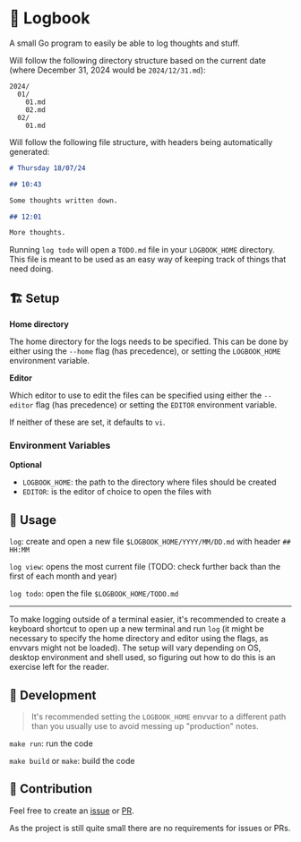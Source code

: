 # 📖 Logbook

A small Go program to easily be able to log thoughts and stuff.

Will follow the following directory structure based on the current date (where December 31, 2024 would be `2024/12/31.md`):

```
2024/
  01/
    01.md
    02.md
  02/
    01.md
```

Will follow the following file structure, with headers being automatically generated:

```Markdown
# Thursday 18/07/24

## 10:43

Some thoughts written down.

## 12:01

More thoughts.
```

Running `log todo` will open a `TODO.md` file in your `LOGBOOK_HOME` directory.
This file is meant to be used as an easy way of keeping track of things that need doing.

## 🏗️ Setup

**Home directory**

The home directory for the logs needs to be specified.
This can be done by either using the `--home` flag (has precedence), or setting the `LOGBOOK_HOME` environment variable.

**Editor**

Which editor to use to edit the files can be specified using either the `--editor` flag (has precedence)
or setting the `EDITOR` environment variable.

If neither of these are set, it defaults to `vi`.

### Environment Variables

**Optional**

- `LOGBOOK_HOME`: the path to the directory where files should be created
- `EDITOR`: is the editor of choice to open the files with

## 🐶 Usage

`log`: create and open a new file `$LOGBOOK_HOME/YYYY/MM/DD.md` with header `## HH:MM`

`log view`: opens the most current file (TODO: check further back than the first of each month and year)

`log todo`: open the file `$LOGBOOK_HOME/TODO.md`

---

To make logging outside of a terminal easier, it's recommended to create a keyboard shortcut
to open up a new terminal and run `log` (it might be necessary to specify the home directory and editor using the flags,
as envvars might not be loaded).
The setup will vary depending on OS, desktop environment and shell used, so figuring out how to do this is an exercise
left for the reader.

## 📝 Development

> It's recommended setting the `LOGBOOK_HOME` envvar to a different path than you usually use to avoid messing up "production" notes.

`make run`: run the code

`make build` or `make`: build the code

## 🤝 Contribution

Feel free to create an [issue](https://github.com/AuStien/logbook/issues) or [PR](https://github.com/AuStien/logbook/pulls).

As the project is still quite small there are no requirements for issues or PRs.

